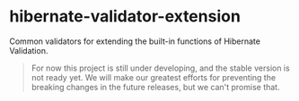 # hibernate-validator-extension

Common validators for extending the built-in functions of Hibernate Validation.

> For now this project is still under developing, and the stable version is not ready yet.
> We will make our greatest efforts for preventing the breaking changes in the future releases,
> but we can't promise that.
